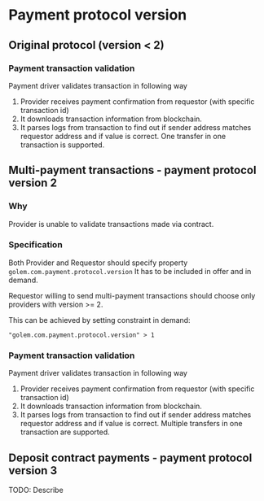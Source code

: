 # Payment protocol version

## Original protocol (version < 2)

### Payment transaction validation

Payment driver validates transaction in following way
1. Provider receives payment confirmation from requestor (with specific transaction id)
2. It downloads transaction information from blockchain.
3. It parses logs from transaction to find out if sender address matches requestor address and if value is correct.
One transfer in one transaction is supported.

## Multi-payment transactions - payment protocol version 2

### Why

Provider is unable to validate transactions made via contract.

### Specification

Both Provider and Requestor should specify property `golem.com.payment.protocol.version`
It has to be included in offer and in demand.

Requestor willing to send multi-payment transactions should choose only providers with version >= 2.

This can be achieved by setting constraint in demand:

```"golem.com.payment.protocol.version" > 1```

### Payment transaction validation

Payment driver validates transaction in following way
1. Provider receives payment confirmation from requestor (with specific transaction id)
2. It downloads transaction information from blockchain.
3. It parses logs from transaction to find out if sender address matches requestor address and if value is correct.
Multiple transfers in one transaction are supported.

## Deposit contract payments - payment protocol version 3 

TODO: Describe
